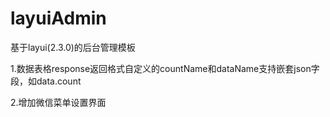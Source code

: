 # layuiAdmin
基于layui(2.3.0)的后台管理模板

1.数据表格response返回格式自定义的countName和dataName支持嵌套json字段，如data.count

2.增加微信菜单设置界面
